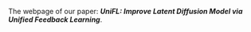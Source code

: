 The webpage of our paper: ***UniFL: Improve Latent Diffusion Model via Unified Feedback Learning***.
